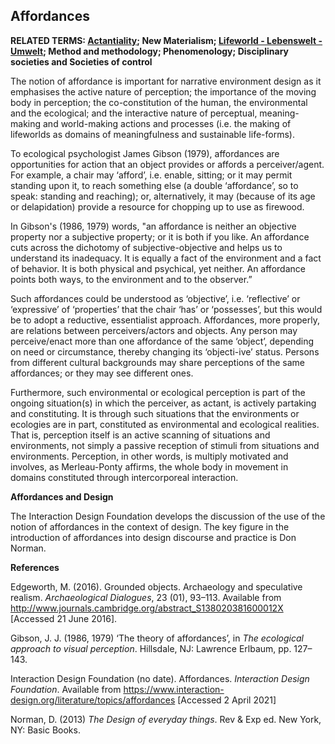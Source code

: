 ## Affordances

**RELATED TERMS: [Actantiality](https://narrative-environments.github.io/CourseCompendium/Actantiality.html); New Materialism; [Lifeworld - Lebenswelt - Umwelt](https://github.com/narrative-environments/CourseCompendium/blob/main/Lifeworld.md); Method and methodology; Phenomenology; Disciplinary societies and Societies of control**

The notion of affordance is important for narrative environment design as it emphasises the active nature of perception; the importance of the moving body in perception; the co-constitution of the human, the environmental and the ecological; and the interactive nature of perceptual, meaning-making and world-making actions and processes (i.e. the making of lifeworlds as domains of meaningfulness and sustainable life-forms).

To ecological psychologist James Gibson (1979), affordances are opportunities for action that an object provides or affords a perceiver/agent. For example, a chair may ‘afford’, i.e. enable, sitting; or it may permit standing upon it, to reach something else (a double ‘affordance’, so to speak: standing and reaching); or, alternatively, it may (because of its age or delapidation) provide a resource for chopping up to use as firewood.

In Gibson's (1986, 1979) words, "an affordance is neither an objective property nor a subjective property; or it is both if you like. An affordance cuts across the dichotomy of subjective-objective and helps us to understand its inadequacy. It is equally a fact of the environment and a fact of behavior. It is both physical and psychical, yet neither. An affordance points both ways, to the environment and to the observer.” 

Such affordances could be understood as ‘objective’, i.e. ‘reflective’ or ‘expressive’ of ‘properties’ that the chair ‘has’ or ‘possesses’, but this would be to adopt a reductive, essentialist approach. Affordances, more properly, are relations between perceivers/actors and objects. Any person may perceive/enact more than one affordance of the same ‘object’, depending on need or circumstance, thereby changing its ‘objecti-ive’ status. Persons from different cultural backgrounds may share perceptions of the same affordances; or they may see different ones.

Furthermore, such environmental or ecological perception is part of the ongoing situation(s) in which the perceiver, as actant, is actively partaking and constituting. It is through such situations that the environments or ecologies are in part, constituted as environmental and ecological realities. That is, perception itself is an active scanning of situations and environments, not simply a passive reception of stimuli from situations and environments. Perception, in other words, is multiply motivated and involves, as Merleau-Ponty affirms, the whole body in movement in domains constituted through intercorporeal interaction.

**Affordances and Design**

The Interaction Design Foundation develops the discussion of the use of the notion of affordances in the context of design. The key figure in the introduction of affordances into design discourse and practice is Don Norman.

**References**

Edgeworth, M. (2016). Grounded objects. Archaeology and speculative realism. _Archaeological Dialogues_, 23 (01), 93–113\. Available from http://www.journals.cambridge.org/abstract_S138020381600012X [Accessed 21 June 2016].

Gibson, J. J. (1986, 1979) ‘The theory of affordances’, in _The ecological approach to visual perception_. Hillsdale, NJ: Lawrence Erlbaum, pp. 127–143.

Interaction Design Foundation (no date). Affordances. _Interaction Design Foundation_. Available from https://www.interaction-design.org/literature/topics/affordances [Accessed 2 April 2021]

Norman, D. (2013) _The Design of everyday things_. Rev & Exp ed. New York, NY: Basic Books.


